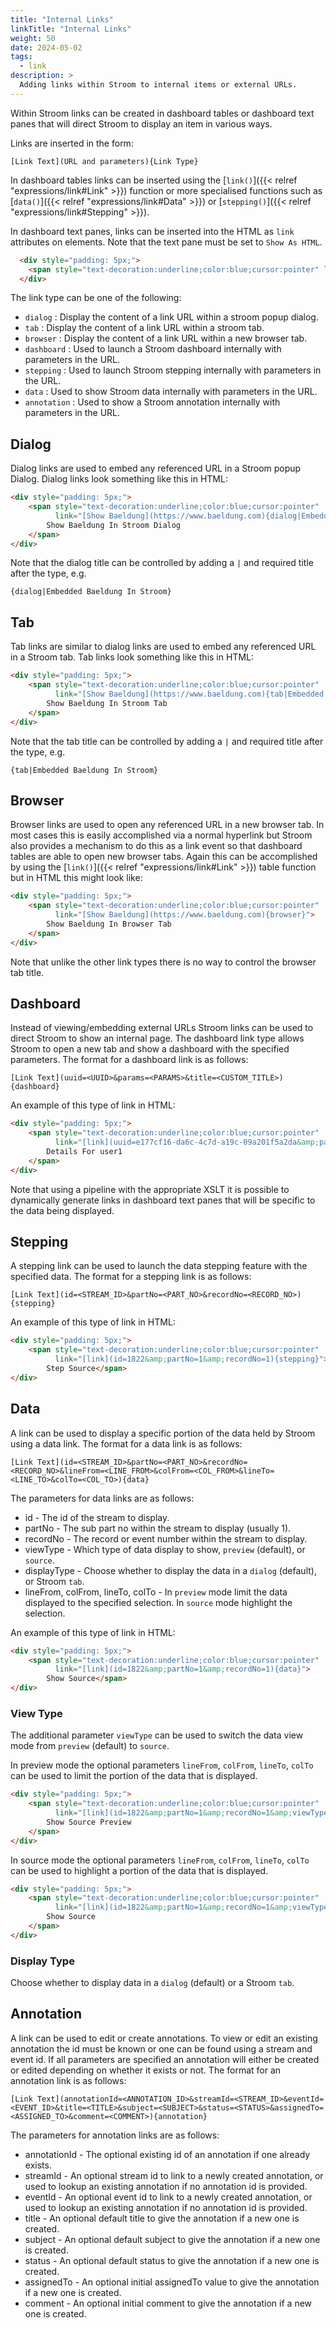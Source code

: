 ```yaml
---
title: "Internal Links"
linkTitle: "Internal Links"
weight: 50
date: 2024-05-02
tags: 
  - link
description: >
  Adding links within Stroom to internal items or external URLs.
---
```


Within Stroom links can be created in dashboard tables or dashboard text panes that will direct Stroom to display an item in various ways.

Links are inserted in the form:
```clike
[Link Text](URL and parameters){Link Type}
```

In dashboard tables links can be inserted using the [`link()`]({{< relref "expressions/link#Link" >}}) function or more specialised functions such as [`data()`]({{< relref "expressions/link#Data" >}}) or [`stepping()`]({{< relref "expressions/link#Stepping" >}}).

In dashboard text panes, links can be inserted into the HTML as `link` attributes on elements. Note that the text pane must be set to `Show As HTML`.

```html
  <div style="padding: 5px;">
    <span style="text-decoration:underline;color:blue;cursor:pointer" link="[link](uuid=e177cf16-da6c-4c7d-a19c-09a201f5a2da&amp;params=user%3Duser1&amp;title=Details%20For%20user1){dashboard}">Details For user1</span>
  </div>
```

The link type can be one of the following:

* `dialog` : Display the content of a link URL within a stroom popup dialog.
* `tab` : Display the content of a link URL within a stroom tab.
* `browser` : Display the content of a link URL within a new browser tab.
* `dashboard` : Used to launch a Stroom dashboard internally with parameters in the URL.
* `stepping` : Used to launch Stroom stepping internally with parameters in the URL.
* `data` : Used to show Stroom data internally with parameters in the URL.
* `annotation` : Used to show a Stroom annotation internally with parameters in the URL.

## Dialog

Dialog links are used to embed any referenced URL in a Stroom popup Dialog. Dialog links look something like this in HTML:

```html
<div style="padding: 5px;">
    <span style="text-decoration:underline;color:blue;cursor:pointer" 
          link="[Show Baeldung](https://www.baeldung.com){dialog|Embedded Baeldung In Stroom}">
        Show Baeldung In Stroom Dialog
    </span>
</div>
```

Note that the dialog title can be controlled by adding a `|` and required title after the type, e.g.
```clike
{dialog|Embedded Baeldung In Stroom}
```

## Tab

Tab links are similar to dialog links are used to embed any referenced URL in a Stroom tab. Tab links look something like this in HTML:

```html
<div style="padding: 5px;">
    <span style="text-decoration:underline;color:blue;cursor:pointer" 
          link="[Show Baeldung](https://www.baeldung.com){tab|Embedded Baeldung In Stroom}">
        Show Baeldung In Stroom Tab
    </span>
</div>
```

Note that the tab title can be controlled by adding a `|` and required title after the type, e.g.
```clike
{tab|Embedded Baeldung In Stroom}
```

## Browser

Browser links are used to open any referenced URL in a new browser tab. In most cases this is easily accomplished via a normal hyperlink but Stroom also provides a mechanism to do this as a link event so that dashboard tables are able to open new browser tabs. Again this can be accomplished by using the [`link()`]({{< relref "expressions/link#Link" >}}) table function but in HTML this might look like:

```html
<div style="padding: 5px;">
    <span style="text-decoration:underline;color:blue;cursor:pointer" 
          link="[Show Baeldung](https://www.baeldung.com){browser}">
        Show Baeldung In Browser Tab
    </span>
</div>
```

Note that unlike the other link types there is no way to control the browser tab title.

## Dashboard

Instead of viewing/embedding external URLs Stroom links can be used to direct Stroom to show an internal page. The dashboard link type allows Stroom to open a new tab and show a dashboard with the specified parameters. The format for a dashboard link is as follows:

```clike
[Link Text](uuid=<UUID>&params=<PARAMS>&title=<CUSTOM_TITLE>){dashboard}
```

An example of this type of link in HTML:

```html
<div style="padding: 5px;">
    <span style="text-decoration:underline;color:blue;cursor:pointer" 
          link="[link](uuid=e177cf16-da6c-4c7d-a19c-09a201f5a2da&amp;params=user%3Duser1&amp;title=Details%20For%20user1){dashboard}">
        Details For user1
    </span>
</div>
```

Note that using a pipeline with the appropriate XSLT it is possible to dynamically generate links in dashboard text panes that will be specific to the data being displayed.

## Stepping

A stepping link can be used to launch the data stepping feature with the specified data. The format for a stepping link is as follows:

```clike
[Link Text](id=<STREAM_ID>&partNo=<PART_NO>&recordNo=<RECORD_NO>){stepping}
```

An example of this type of link in HTML:

```html
<div style="padding: 5px;">
    <span style="text-decoration:underline;color:blue;cursor:pointer" 
          link="[link](id=1822&amp;partNo=1&amp;recordNo=1){stepping}">
        Step Source</span>
</div>
```

## Data

A link can be used to display a specific portion of the data held by Stroom using a data link. The format for a data link is as follows:

```clike
[Link Text](id=<STREAM_ID>&partNo=<PART_NO>&recordNo=<RECORD_NO>&lineFrom=<LINE_FROM>&colFrom=<COL_FROM>&lineTo=<LINE_TO>&colTo=<COL_TO>){data}
```

The parameters for data links are as follows:
* id - The id of the stream to display.
* partNo - The sub part no within the stream to display (usually 1).
* recordNo - The record or event number within the stream to display.
* viewType - Which type of data display to show, `preview` (default), or `source`.
* displayType - Choose whether to display the data in a `dialog` (default), or Stroom `tab`.
* lineFrom, colFrom, lineTo, colTo - In `preview` mode limit the data displayed to the specified selection. In `source` mode highlight the selection. 

An example of this type of link in HTML:

```html
<div style="padding: 5px;">
    <span style="text-decoration:underline;color:blue;cursor:pointer" 
          link="[link](id=1822&amp;partNo=1&amp;recordNo=1){data}">
        Show Source</span>
</div>
```

### View Type
The additional parameter `viewType` can be used to switch the data view mode from `preview` (default) to `source`.

In preview mode the optional parameters `lineFrom`, `colFrom`, `lineTo`, `colTo` can be used to limit the portion of the data that is displayed.

```html
<div style="padding: 5px;">
    <span style="text-decoration:underline;color:blue;cursor:pointer" 
          link="[link](id=1822&amp;partNo=1&amp;recordNo=1&amp;viewType=preview&amp;lineFrom=1&amp;colFrom=1&amp;lineTo=10&amp;colTo=8){data}">
        Show Source Preview
    </span>
</div>
```

In source mode the optional parameters `lineFrom`, `colFrom`, `lineTo`, `colTo` can be used to highlight a portion of the data that is displayed.

```html
<div style="padding: 5px;">
    <span style="text-decoration:underline;color:blue;cursor:pointer" 
          link="[link](id=1822&amp;partNo=1&amp;recordNo=1&amp;viewType=source&amp;lineFrom=1&amp;colFrom=1&amp;lineTo=10&amp;colTo=8){data}">
        Show Source
    </span>
</div>
```

### Display Type
Choose whether to display data in a `dialog` (default) or a Stroom `tab`.

## Annotation
A link can be used to edit or create annotations. To view or edit an existing annotation the id must be known or one can be found using a stream and event id. If all parameters are specified an annotation will either be created or edited depending on whether it exists or not. The format for an annotation link is as follows:

```clike
[Link Text](annotationId=<ANNOTATION_ID>&streamId=<STREAM_ID>&eventId=<EVENT_ID>&title=<TITLE>&subject=<SUBJECT>&status=<STATUS>&assignedTo=<ASSIGNED_TO>&comment=<COMMENT>){annotation}
```

The parameters for annotation links are as follows:
* annotationId - The optional existing id of an annotation if one already exists.
* streamId - An optional stream id to link to a newly created annotation, or used to lookup an existing annotation if no annotation id is provided.
* eventId - An optional event id to link to a newly created annotation, or used to lookup an existing annotation if no annotation id is provided.
* title - An optional default title to give the annotation if a new one is created.
* subject - An optional default subject to give the annotation if a new one is created.
* status - An optional default status to give the annotation if a new one is created.
* assignedTo - An optional initial assignedTo value to give the annotation if a new one is created.
* comment - An optional initial comment to give the annotation if a new one is created.
